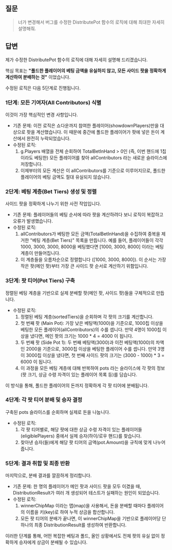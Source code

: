 ## 질문

> 너가 변경해서 버그를 수정한 DistributePot 함수의 로직에 대해 최대한 자세히 설명해줘.

## 답변

제가 수정한 DistributePot 함수의 로직에 대해 자세히 설명해 드리겠습니다.

핵심 목표는 **"폴드한 플레이어의 베팅 금액을 유실하지 않고, 모든 사이드 팟을 정확하게 계산하여 분배하는 것"** 이었습니다.

수정된 로직은 다음 5단계로 진행됩니다.

### 1단계: 모든 기여자(All Contributors) 식별

이것이 가장 핵심적인 변경 사항입니다.

* 기존 문제: 이전 로직은 쇼다운까지 참여한 플레이어(showdownPlayers)만을 대상으로 팟을 계산했습니다. 이 때문에 중간에 폴드한 플레이어가 팟에
  넣은 돈이 계산에서 완전히 누락되었습니다.
* 수정된 로직:
    1. g.Players 배열을 전체 순회하여 TotalBetInHand > 0인 (즉, 이번 핸드에 1칩이라도 베팅한) 모든 플레이어를 찾아 allContributors 라는 새로운
       슬라이스에 저장합니다.
    2. 이제부터의 모든 계산은 이 allContributors를 기준으로 이루어지므로, 폴드한 플레이어의 베팅 금액도 절대 유실되지 않습니다.

### 2단계: 베팅 계층(Bet Tiers) 생성 및 정렬

사이드 팟을 정확하게 나누기 위한 사전 작업입니다.

* 기존 문제: 플레이어들의 베팅 순서에 따라 팟을 계산하려다 보니 로직이 복잡하고 오류가 발생했습니다.
* 수정된 로직:
    1. allContributors가 베팅한 모든 금액(TotalBetInHand)을 수집하여 중복을 제거한 "베팅 계층(Bet Tiers)" 목록을 만듭니다. 예를 들어,
       플레이어들이 각각 1000, 3000, 3000, 8000을 베팅했다면 [1000, 3000, 8000] 이라는 베팅 계층이 만들어집니다.
    2. 이 계층들을 오름차순으로 정렬합니다 ([1000, 3000, 8000]). 이 순서는 가장 작은 팟(메인 팟)부터 가장 큰 사이드 팟 순서로 계산하기
       위함입니다.

### 3단계: 팟 티어(Pot Tiers) 구축

정렬된 베팅 계층을 기반으로 실제 분배할 팟(메인 팟, 사이드 팟)들을 구체적으로 만듭니다.

* 수정된 로직:
    1. 정렬된 베팅 계층(sortedTiers)을 순회하며 각 팟의 크기를 계산합니다.
    2. 첫 번째 팟 (Main Pot): 가장 낮은 베팅액(1000)을 기준으로, 1000칩 이상을 베팅한 모든 플레이어(allContributors)의 수를 셉니다. 만약 4명이
       1000칩 이상을 냈다면, 메인 팟의 크기는 1000 * 4 = 4000 이 됩니다.
    3. 두 번째 팟 (Side Pot 1): 두 번째 베팅액(3000)과 이전 베팅액(1000)의 차액인 2000을 기준으로, 3000칩 이상을 베팅한 플레이어 수를 셉니다.
       만약 3명이 3000칩 이상을 냈다면, 첫 번째 사이드 팟의 크기는 (3000 - 1000) * 3 = 6000 이 됩니다.
    4. 이 과정을 모든 베팅 계층에 대해 반복하여 pots 라는 슬라이스에 각 팟의 정보(팟 크기, 상금 수령 자격이 있는 플레이어 목록 등)를 담습니다.

이 방식을 통해, 폴드한 플레이어의 돈까지 정확하게 각 팟 티어에 분배됩니다.

### 4단계: 각 팟 티어 분배 및 승자 결정

구축된 pots 슬라이스를 순회하며 실제로 돈을 나눕니다.

* 수정된 로직:
    1. 각 팟 티어별로, 해당 팟에 대한 상금 수령 자격이 있는 플레이어들(eligiblePlayers) 중에서 실제 승자(하이/로우 핸드)를 찾습니다.
    2. 찾아낸 승자(들)에게 해당 팟 티어의 금액(pot.Amount)을 규칙에 맞게 나누어 줍니다.

### 5단계: 결과 취합 및 최종 반환

마지막으로, 분배 결과를 깔끔하게 정리합니다.

* 기존 문제: 한 명의 플레이어가 메인 팟과 사이드 팟을 모두 이겼을 때, DistributionResult가 여러 개 생성되어 테스트가 실패하는 원인이
  되었습니다.
* 수정된 로직:
    1. winnerChipMap 이라는 맵(map)을 사용해서, 돈을 분배할 때마다 플레이어의 이름을 키(key)로 하여 누적 상금을 합산합니다.
    2. 모든 팟 티어의 분배가 끝나면, 이 winnerChipMap을 기반으로 플레이어당 단 하나의 최종 DistributionResult를 생성하여 반환합니다.

이러한 단계를 통해, 어떤 복잡한 베팅과 폴드, 올인 상황에서도 전체 팟의 유실 없이 정확하게 승자에게 상금이 분배될 수 있습니다.
